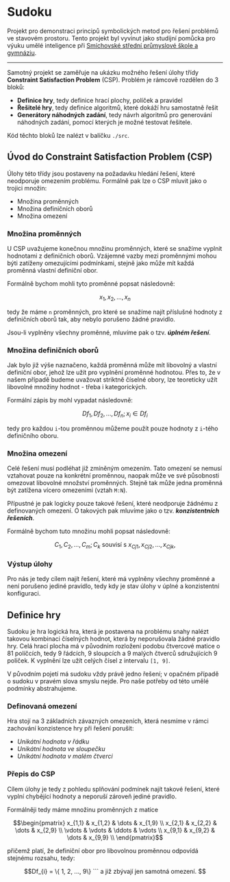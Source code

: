 # Sudoku

Projekt pro demonstraci principů symbolických metod pro řešení problémů ve 
stavovém prostoru. Tento projekt byl vyvinut jako studijní pomůcka pro výuku 
umělé inteligence při 
[Smíchovské střední průmyslové škole a gymnáziu](https://www.ssps.cz/).

---

Samotný projekt se zaměřuje na ukázku možného řešení úlohy třídy **Constraint
Satisfaction Problem** (CSP). Problém je rámcově rozdělen do 3 bloků:

- **Definice hry**, tedy definice hrací plochy, políček a pravidel
- **Řešitelé hry**, tedy definice algoritmů, které dokáží hru samostatně řešit
- **Generátory náhodných zadání**, tedy návrh algoritmů pro generování 
  náhodných zadání, pomocí kterých je možné testovat řešitele.
  
Kód těchto bloků lze nalézt v balíčku `./src`.



## Úvod do Constraint Satisfaction Problem (CSP)

Úlohy této třídy jsou postaveny na požadavku hledání řešení, které neodporuje
omezením problému. Formálně pak lze o CSP mluvit jako o trojici množin:

- Množina proměnných
- Množina definičních oborů
- Množina omezení

### Množina proměnných

U CSP uvažujeme konečnou množinu proměnných, které se snažíme vyplnit hodnotami
z definičních oborů. Vzájemné vazby mezi proměnnými mohou býti zatíženy 
omezujícími podmínkami, stejně jako může mít každá proměnná vlastní definiční 
obor.

Formálně bychom mohli tyto proměnné popsat následovně:

$$x_{1}, x_{2}, ..., x_{n}$$

tedy že máme `n` proměnných, pro které se snažíme najít příslušné hodnoty z 
definičních oborů tak, aby nebylo porušeno žádné pravidlo.

Jsou-li vyplněny všechny proměnné, mluvíme pak o tzv. ***úplném řešení***.

### Množina definičních oborů

Jak bylo již výše naznačeno, každá proměnná může mít libovolný a vlastní 
definiční obor, jehož lze užít pro vyplnění proměnné hodnotou. Přes to,
že v našem případě budeme uvažovat striktně číselné obory, lze teoreticky
užít libovolné množiny hodnot - třeba i kategorických.

Formální zápis by mohl vypadat následovně:

$$Df_{1}, Df_{2}, ..., Df_{n}; x_{i} \in Df_{i}$$

tedy pro každou `i`-tou proměnnou můžeme použít pouze hodnoty z `i`-tého
definičního oboru.

### Množina omezení

Celé řešení musí podléhat již zmíněným omezením. Tato omezení se nemusí 
vztahovat pouze na konkrétní proměnnou, naopak může ve své působnosti omezovat
libovolné množství proměnných. Stejně tak může jedna proměnná být zatížena
vícero omezeními (vztah `M:N`).

Přípustné je pak logicky pouze takové řešení, které neodporuje žádnému z 
definovaných omezení. O takových pak mluvíme jako o tzv. ***konzistentních 
řešeních***.

Formálně bychom tuto množinu mohli popsat následovně:

$$C_{1}, C_{2}, ... , C_{m}; C_{k} \text{ souvisí s } x_{Cj1}, x_{Cj2}, ... , 
x_{Cjk}, $$


### Výstup úlohy

Pro nás je tedy cílem najít řešení, které má vyplněny všechny proměnné a není
porušeno jediné pravidlo, tedy kdy je stav úlohy v úplné a konzistentní 
konfiguraci.


## Definice hry

Sudoku je hra logická hra, která je postavena na problému snahy nalézt takovou
kombinaci číselných hodnot, která by neporušovala žádné pravidlo hry. Celá
hrací plocha má v původním rozložení podobu čtvercové matice o 81 políčcích,
tedy 9 řádcích, 9 sloupcích a 9 malých čtverců sdružujících 9 políček. K 
vyplnění lze užít celých čísel z intervalu `[1, 9]`.

V původním pojetí má sudoku vždy právě jedno řešení; v opačném případě o sudoku
v pravém slova smyslu nejde. Pro naše potřeby od této umělé podmínky abstrahujeme. 

### Definovaná omezení

Hra stojí na 3 základních závazných omezeních, která nesmíme v rámci zachování
konzistence hry při řešení porušit:

- *Unikátní hodnota v řádku*
- *Unikátní hodnota ve sloupečku*
- *Unikátní hodnota v malém čtverci*


### Přepis do CSP

Cílem úlohy je tedy z pohledu splňování podmínek najít takové řešení, které 
vyplní chybějící hodnoty a neporuší zároveň jediné pravidlo.

Formálněji tedy máme množinu proměnných z matice

```math
\begin{pmatrix}
    x_{1,1} & x_{1,2} & \dots & x_{1,9} \\
    x_{2,1} & x_{2,2} & \dots & x_{2,9} \\
    \vdots & \vdots & \ddots & \vdots \\
    x_{9,1} & x_{9,2} & \dots & x_{9,9} \\
\end{pmatrix}
```

přičemž platí, že definiční obor pro libovolnou proměnnou odpovídá stejnému
rozsahu, tedy:

````math
Df_{i} = \{ 1, 2, ..., 9\}
```

a již zbývají jen samotná omezení.






